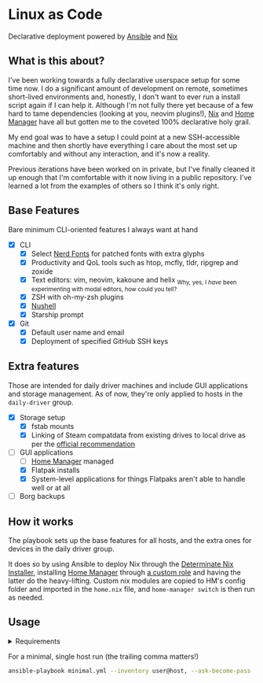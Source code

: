 # Linux as Code

Declarative deployment powered by [Ansible] and [Nix]

## What is this about?
I've been working towards a fully declarative userspace setup for some time now. I do a significant amount of development on remote, sometimes short-lived environments and, honestly, I don't want to ever run a install script again if I can help it. Although I'm not fully there yet because of a few hard to tame dependencies (looking at you, neovim plugins!), [Nix] and [Home Manager] have all but gotten me to the coveted 100% declarative holy grail.

My end goal was to have a setup I could point at a new SSH-accessible machine and then shortly have everything I care about the most set up comfortably and without any interaction, and it's now a reality.

Previous iterations have been worked on in private, but I've finally cleaned it up enough that I'm comfortable with it now living in a public repository. I've learned a lot from the examples of others so I think it's only right.

## Base Features
Bare minimum CLI-oriented features I always want at hand
- [x] CLI
  - [x] Select [Nerd Fonts] for patched fonts with extra glyphs
  - [x] Productivity and QoL tools such as htop, mcfly, tldr, ripgrep and zoxide
  - [x] Text editors: vim, neovim, kakoune and helix <sub>Why, yes, I *have* been experimenting with modal editors, how could you tell?</sub>
  - [x] ZSH with oh-my-zsh plugins
  - [x] [Nushell](https://www.nushell.sh/)
  - [x] Starship prompt
- [x] Git
  - [x] Default user name and email
  - [x] Deployment of specified GitHub SSH keys

## Extra features
Those are intended for daily driver machines and include GUI applications and storage management. As of now, they're only applied to hosts in the `daily-driver` group.
- [x] Storage setup
  - [x] fstab mounts
  - [x] Linking of Steam compatdata from existing drives to local drive as per the [official recommendation](https://github.com/ValveSoftware/Proton/wiki/Using-a-NTFS-disk-with-Linux-and-Windows)
- [ ] GUI applications
  - [ ] [Home Manager] managed
  - [x] Flatpak installs
  - [x] System-level applications for things Flatpaks aren't able to handle well or at all
- [ ] Borg backups

## How it works
The playbook sets up the base features for all hosts, and the extra ones for devices in the daily driver group.

It does so by using Ansible to deploy Nix through the [Determinate Nix Installer](https://github.com/DeterminateSystems/nix-installer), installing [Home Manager] through [a custom role](https://github.com/lpchaim/ansible-roles/tree/main/home-manager) and having the latter do the heavy-lifting. Custom nix modules are copied to HM's config folder and imported in the `home.nix` file, and `home-manager switch` is then run as needed.

## Usage

<details>
<summary>Requirements</summary>
If you have [Nix] installed, running the following command should get you a development shell with all the dependencies you'll need
```sh
nix-shell
```

Otherwise, try your hand at manually installing the python dependencies. This was tested with version `3.11`.
```sh
pip install -r requirements.txt
```
</details>

For a minimal, single host run (the trailing comma matters!)
```sh
ansible-playbook minimal.yml --inventory user@host, --ask-become-pass
```

[ansible]: https://www.ansible.com/
[home manager]: https://nix-community.github.io/home-manager/
[nerd fonts]: https://www.nerdfonts.com/
[nix]: https://nixos.org/
